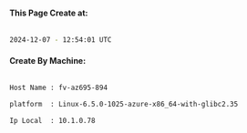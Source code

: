 
   
#### This Page Create at:

```bash

2024-12-07 - 12:54:01 UTC

```

#### Create By Machine:

```bash

Host Name : fv-az695-894

platform  : Linux-6.5.0-1025-azure-x86_64-with-glibc2.35

Ip Local  : 10.1.0.78

```

